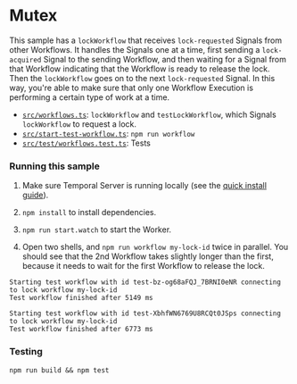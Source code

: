 # Mutex

This sample has a `lockWorkflow` that receives `lock-requested` Signals from other Workflows. It handles the Signals one at a time, first sending a `lock-acquired` Signal to the sending Workflow, and then waiting for a Signal from that Workflow indicating that the Workflow is ready to release the lock. Then the `lockWorkflow` goes on to the next `lock-requested` Signal. In this way, you're able to make sure that only one Workflow Execution is performing a certain type of work at a time.

- [`src/workflows.ts`](src/workflows.ts): `lockWorkflow` and `testLockWorkflow`, which Signals `lockWorkflow` to request a lock.
- [`src/start-test-workflow.ts`](src/start-test-workflow.ts): `npm run workflow`
- [`src/test/workflows.test.ts`](src/test/workflows.test.ts): Tests

### Running this sample

1. Make sure Temporal Server is running locally (see the [quick install guide](https://docs.temporal.io/server/quick-install/)).
1. `npm install` to install dependencies.
1. `npm run start.watch` to start the Worker.

1. Open two shells, and `npm run workflow my-lock-id` twice in parallel. You should see that the 2nd Workflow takes slightly longer than the first, because it needs to wait for the first Workflow to release the lock.

```
Starting test workflow with id test-bz-og68aFQJ_7BRNI0eNR connecting to lock workflow my-lock-id
Test workflow finished after 5149 ms
```

```
Starting test workflow with id test-XbhfWN6769U8RCQt0JSps connecting to lock workflow my-lock-id
Test workflow finished after 6773 ms
```

### Testing

`npm run build && npm test`
